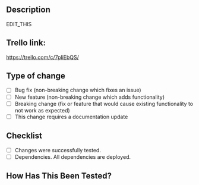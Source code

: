 ## Description

[//]: # (Please include a summary of the change and which issues is fixed. Please also include relevant motivation and context. List any dependencies that are required for change.)

EDIT_THIS

## Trello link:

https://trello.com/c/7pliEbQS/<Edit-this>

## Type of change

- [ ] Bug fix (non-breaking change which fixes an issue)
- [ ] New feature (non-breaking change which adds functionality)
- [ ] Breaking change (fix or feature that would cause existing functionality to not work as expected)
- [ ] This change requires a documentation update

## Checklist
[//]: # (Go over all the following points, and put an `x` in all the boxes that apply.)
[//]: # (If you're unsure about any of these, don't hesitate to ask.)

- [ ] Changes were successfully tested.
- [ ] Dependencies. All dependencies are deployed.

## How Has This Been Tested?

[//]: # (Please describe the tests that you ran to verify your changes. Provide instructions so we can reproduce. Please also list any relevant details for your test configuration)